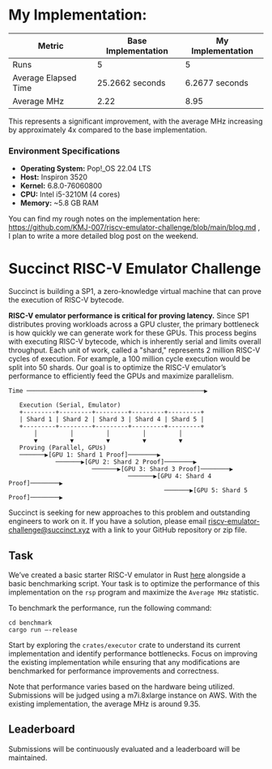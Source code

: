 
# My Implementation:

| Metric             | Base Implementation | My Implementation |
| ------------------ | ------------------- | ----------------- |
| Runs               | 5                   | 5                 |
| Average Elapsed Time | 25.2662 seconds     | 6.2677 seconds    |
| Average MHz        | 2.22                | 8.95              |

This represents a significant improvement, with the average MHz increasing by approximately 4x compared to the base implementation.

### Environment Specifications
- **Operating System:** Pop!_OS 22.04 LTS
- **Host:** Inspiron 3520
- **Kernel:** 6.8.0-76060800
- **CPU:** Intel i5-3210M (4 cores)
- **Memory:** ~5.8 GB RAM

You can find my rough notes on the implementation here: https://github.com/KMJ-007/riscv-emulator-challenge/blob/main/blog.md , I plan to write a more detailed blog post on the weekend.


# Succinct RISC-V Emulator Challenge

Succinct is building a SP1, a zero-knowledge virtual machine that can prove the execution of RISC-V bytecode.

**RISC-V emulator performance is critical for proving latency.** Since SP1 distributes proving workloads across a GPU cluster, the primary bottleneck is how quickly we can generate work for these GPUs. This process begins with executing RISC-V bytecode, which is inherently serial and limits overall throughput. Each unit of work, called a "shard," represents 2 million RISC-V cycles of execution. For example, a 100 million cycle execution would be split into 50 shards. Our goal is to optimize the RISC-V emulator’s performance to efficiently feed the GPUs and maximize parallelism.

```
Time ─────────────────────────────────────────────────▶

   Execution (Serial, Emulator)
   +---------+---------+---------+---------+---------+
   | Shard 1 | Shard 2 | Shard 3 | Shard 4 | Shard 5 |  
   +---------+---------+---------+---------+---------+
       │         │         │         │         │
       ▼         ▼         ▼         ▼         ▼
   Proving (Parallel, GPUs)
   ───────▶[GPU 1: Shard 1 Proof]────────▶
             ───────▶[GPU 2: Shard 2 Proof]────────▶
                       ───────▶[GPU 3: Shard 3 Proof]────────▶
                                 ───────▶[GPU 4: Shard 4 Proof]────────▶
                                           ───────▶[GPU 5: Shard 5 Proof]────────▶
```

Succinct is seeking for new approaches to this problem and outstanding engineers to work on it. If you have a solution, please email riscv-emulator-challenge@succinct.xyz with a link to your GitHub repository or zip file.

## Task

We’ve created a basic starter RISC-V emulator in Rust [here](https://github.com/succinctlabs/riscv-emulator-challenge) alongside a basic benchmarking script. Your task is to optimize the performance of this implementation on the `rsp` program and maximize the `Average MHz` statistic.

To benchmark the performance, run the following command:

```
cd benchmark
cargo run —-release 
```

Start by exploring the `crates/executor` crate to understand its current implementation and identify performance bottlenecks. Focus on improving the existing implementation while ensuring that any modifications are benchmarked for performance improvements and correctness.

Note that performance varies based on the hardware being utilized. Submissions will be judged using a m7i.8xlarge instance on AWS. With the existing implementation, the average MHz is around 9.35.

## Leaderboard

Submissions will be continuously evaluated and a leaderboard will be maintained.
